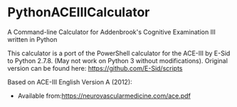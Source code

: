 # PythonACEIIICalculator
A Command-line Calculator for Addenbrook's Cognitive Examination III written in Python

This calculator is a port of the PowerShell calculator for the ACE-III by E-Sid to Python 2.7.8. (May not work on Python 3 without modifications). 
Original version can be found here: https://github.com/E-Sid/scripts

Based on ACE-III English Version A (2012):
- Available from:https://neurovascularmedicine.com/ace.pdf
